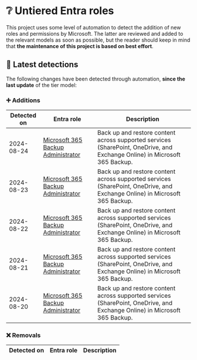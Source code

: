 # ❔ Untiered Entra roles

This project uses some level of automation to detect the addition of new roles and permissions by Microsoft. The latter are reviewed and added to the relevant models as soon as possible, but the reader should keep in mind that **the maintenance of this project is based on best effort**.

## 🔎 Latest detections

The following changes have been detected through automation, **since the last update** of the tier model:

### ➕ Additions

| Detected on | Entra role | Description | 
|---|---|---|
| 2024-08-24 | [Microsoft 365 Backup Administrator](https://graph.microsoft.com/v1.0/directoryRoleTemplates/1707125e-0aa2-4d4d-8655-a7c786c76a25) | Back up and restore content across supported services (SharePoint, OneDrive, and Exchange Online) in Microsoft 365 Backup. |
| 2024-08-23 | [Microsoft 365 Backup Administrator](https://graph.microsoft.com/v1.0/directoryRoleTemplates/1707125e-0aa2-4d4d-8655-a7c786c76a25) | Back up and restore content across supported services (SharePoint, OneDrive, and Exchange Online) in Microsoft 365 Backup. |
| 2024-08-22 | [Microsoft 365 Backup Administrator](https://graph.microsoft.com/v1.0/directoryRoleTemplates/1707125e-0aa2-4d4d-8655-a7c786c76a25) | Back up and restore content across supported services (SharePoint, OneDrive, and Exchange Online) in Microsoft 365 Backup. |
| 2024-08-21 | [Microsoft 365 Backup Administrator](https://graph.microsoft.com/v1.0/directoryRoleTemplates/1707125e-0aa2-4d4d-8655-a7c786c76a25) | Back up and restore content across supported services (SharePoint, OneDrive, and Exchange Online) in Microsoft 365 Backup. |
| 2024-08-20 | [Microsoft 365 Backup Administrator](https://graph.microsoft.com/v1.0/directoryRoleTemplates/1707125e-0aa2-4d4d-8655-a7c786c76a25) | Back up and restore content across supported services (SharePoint, OneDrive, and Exchange Online) in Microsoft 365 Backup. |

### ❌ Removals

| Detected on | Entra role | Description |
|---|---|---|
